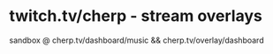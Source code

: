 # twitch.tv/cherp - stream overlays

sandbox @ cherp.tv/dashboard/music && cherp.tv/overlay/dashboard
